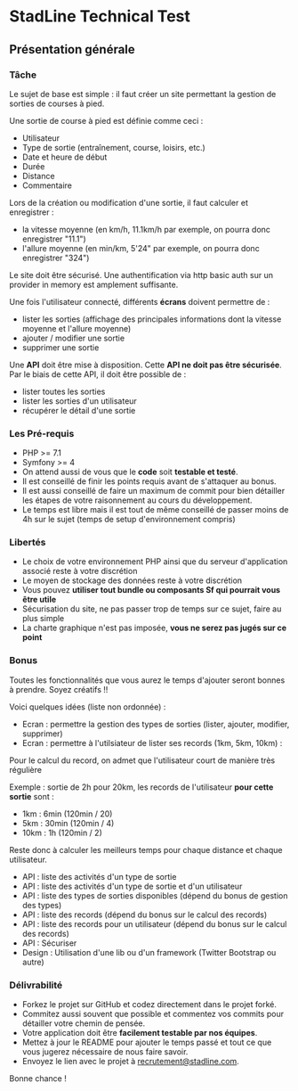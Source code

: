 # StadLine Technical Test

## Présentation générale

### Tâche

Le sujet de base est simple : il faut créer un site permettant la gestion de sorties de courses à pied.

Une sortie de course à pied est définie comme ceci :
* Utilisateur
* Type de sortie (entraînement, course, loisirs, etc.)
* Date et heure de début
* Durée
* Distance
* Commentaire

Lors de la création ou modification d'une sortie, il faut calculer et enregistrer :
* la vitesse moyenne (en km/h, 11.1km/h par exemple, on pourra donc enregistrer "11.1")
* l'allure moyenne (en min/km, 5'24" par exemple, on pourra donc enregistrer "324")


Le site doit être sécurisé. Une authentification via http basic auth sur un provider in memory est amplement suffisante. 

Une fois l'utilisateur connecté, différents **écrans** doivent permettre de :
* lister les sorties (affichage des principales informations dont la vitesse moyenne et l'allure moyenne)
* ajouter / modifier une sortie
* supprimer une sortie

Une **API** doit être mise à disposition. Cette **API ne doit pas être sécurisée**. Par le biais de cette API, il doit être possible de :
* lister toutes les sorties
* lister les sorties d'un utilisateur
* récupérer le détail d'une sortie


### Les Pré-requis

* PHP >= 7.1
* Symfony >= 4
* On attend aussi de vous que le **code** soit **testable et testé**.
* Il est conseillé de finir les points requis avant de s'attaquer au bonus.
* Il est aussi conseillé de faire un maximum de commit pour bien détailler les étapes de votre raisonnement au cours du développement.
* Le temps est libre mais il est tout de même conseillé de passer moins de 4h sur le sujet (temps de setup d'environnement compris)


### Libertés

* Le choix de votre environnement PHP ainsi que du serveur d'application associé reste à votre discrétion
* Le moyen de stockage des données reste à votre discrétion
* Vous pouvez **utiliser tout bundle ou composants Sf qui pourrait vous être utile**
* Sécurisation du site, ne pas passer trop de temps sur ce sujet, faire au plus simple
* La charte graphique n'est pas imposée, **vous ne serez pas jugés sur ce point**


### Bonus

Toutes les fonctionnalités que vous aurez le temps d'ajouter seront bonnes à prendre. Soyez créatifs !!

Voici quelques idées (liste non ordonnée) :

* Ecran : permettre la gestion des types de sorties (lister, ajouter, modifier, supprimer)
* Ecran : permettre à l'utilsiateur de lister ses records (1km, 5km, 10km) :

Pour le calcul du record, on admet que l'utilisateur court de manière très régulière

Exemple : sortie de 2h pour 20km, les records de l'utilisateur **pour cette sortie** sont :
    
* 1km : 6min (120min / 20)
* 5km : 30min (120min / 4)
* 10km : 1h (120min / 2)

Reste donc à calculer les meilleurs temps pour chaque distance et chaque utilisateur.


* API : liste des activités d'un type de sortie
* API : liste des activités d'un type de sortie et d'un utilisateur
* API : liste des types de sorties disponibles (dépend du bonus de gestion des types)
* API : liste des records (dépend du bonus sur le calcul des records)
* API : liste des records pour un utilisateur (dépend du bonus sur le calcul des records)
* API : Sécuriser
* Design : Utilisation d'une lib ou d'un framework (Twitter Bootstrap ou autre)


### Délivrabilité

* Forkez le projet sur GitHub et codez directement dans le projet forké.
* Commitez aussi souvent que possible et commentez vos commits pour détailler votre chemin de pensée.
* Votre application doit être **facilement testable par nos équipes**.
* Mettez à jour le README pour ajouter le temps passé et tout ce que vous jugerez nécessaire de nous faire savoir.
* Envoyez le lien avec le projet à recrutement@stadline.com.

Bonne chance !
